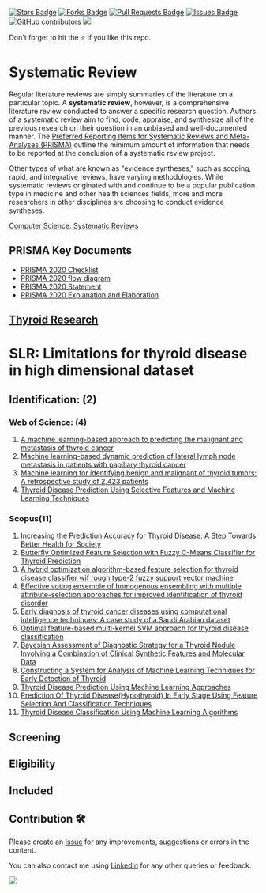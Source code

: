 <a href="https://github.com/drshahizan/research-material/stargazers"><img src="https://img.shields.io/github/stars/drshahizan/research-material" alt="Stars Badge"/></a>
<a href="https://github.com/drshahizan/research-material/network/members"><img src="https://img.shields.io/github/forks/drshahizan/research-material" alt="Forks Badge"/></a>
<a href="https://github.com/drshahizan/research-material/pulls"><img src="https://img.shields.io/github/issues-pr/drshahizan/research-material" alt="Pull Requests Badge"/></a>
<a href="https://github.com/drshahizan/research-material/issues"><img src="https://img.shields.io/github/issues/drshahizan/research-material" alt="Issues Badge"/></a>
<a href="https://github.com/drshahizan/research-material/graphs/contributors"><img alt="GitHub contributors" src="https://img.shields.io/github/contributors/drshahizan/research-material?color=2b9348"></a>
![](https://visitor-badge.glitch.me/badge?page_id=drshahizan/research-material)

Don't forget to hit the :star: if you like this repo.


# Systematic Review
Regular literature reviews are simply summaries of the literature on a particular topic. A **systematic review**, however, is a comprehensive literature review conducted to answer a specific research question. Authors of a systematic review aim to find, code, appraise, and synthesize all of the previous research on their question in an unbiased and well-documented manner. The [Preferred Reporting Items for Systematic Reviews and Meta-Analyses (PRISMA)](https://www.prisma-statement.org/) outline the minimum amount of information that needs to be reported at the conclusion of a systematic review project. 

Other types of what are known as "evidence syntheses," such as scoping, rapid, and integrative reviews, have varying methodologies. While systematic reviews originated with and continue to be a popular publication type in medicine and other health sciences fields, more and more researchers in other disciplines are choosing to conduct evidence syntheses. 

[Computer Science: Systematic Reviews](https://guides.library.unr.edu/c.php?g=51145&p=7853775#:~:text=A%20systematic%20review%2C%20however%2C%20is,unbiased%20and%20well%2Ddocumented%20manner.)

## PRISMA Key Documents
- [PRISMA 2020 Checklist](https://www.prisma-statement.org/documents/PRISMA_2020_checklist.docx)
- [PRISMA 2020 flow diagram](http://www.prisma-statement.org/PRISMAStatement/FlowDiagram)
- [PRISMA 2020 Statement](http://dx.doi.org/10.1136/bmj.n71)
- [PRISMA 2020 Explanation and Elaboration](http://dx.doi.org/10.1136/bmj.n160)

## [Thyroid Research](https://academic-accelerator.com/Impact-of-Journal/Thyroid-Research#:~:text=The%202022%2D2023%20Journal's%20Impact,is%20just%20updated%20in%202023.)


# SLR: Limitations for thyroid disease in high dimensional dataset

## Identification: (2)

### Web of Science: (4)

1. [A machine learning-based approach to predicting the malignant and metastasis of thyroid cancer](https://www.frontiersin.org/articles/10.3389/fonc.2022.938292/full)
2. [Machine learning-based dynamic prediction of lateral lymph node metastasis in patients with papillary thyroid cancer](https://www.frontiersin.org/articles/10.3389/fendo.2022.1019037/full)
3. [Machine learning for identifying benign and malignant of thyroid tumors: A retrospective study of 2,423 patients](https://www.frontiersin.org/articles/10.3389/fpubh.2022.960740/full)
4. [Thyroid Disease Prediction Using Selective Features and Machine Learning Techniques](https://www.mdpi.com/2072-6694/14/16/3914)

### Scopus(11)
1. [Increasing the Prediction Accuracy for Thyroid Disease: A Step Towards Better Health for Society](https://www-scopus-com.ezproxy.utm.my/record/display.uri?eid=2-s2.0-85113952266&origin=resultslist&sort=plfdt-f&listId=59859872&listTypeValue=Docs&src=s&imp=t&sid=8c7d44bf5adc2546305c7e2cc20c46e8&sot=sl&sdt=sl&sl=0&relpos=5&citeCnt=2&searchTerm=)
2. [Butterfly Optimized Feature Selection with Fuzzy C-Means Classifier for Thyroid Prediction](https://www-scopus-com.ezproxy.utm.my/record/display.uri?eid=2-s2.0-85137323379&origin=resultslist&sort=plfdt-f&listId=59859872&listTypeValue=Docs&src=s&imp=t&sid=3cd15998bccc5119dd73d3ea1a34e0c0&sot=sl&sdt=sl&sl=0&relpos=0&citeCnt=1&searchTerm=)
3. [A hybrid optimization algorithm-based feature selection for thyroid disease classifier wif rough type-2 fuzzy support vector machine](https://onlinelibrary.wiley.com/doi/epdf/10.1111/exsy.12811)
4. [Effective voting ensemble of homogenous ensembling with multiple attribute-selection approaches for improved identification of thyroid disorder](https://www-scopus-com.ezproxy.utm.my/record/display.uri?eid=2-s2.0-85120617460&origin=resultslist&sort=plfdt-f&listId=59859872&listTypeValue=Docs&src=s&imp=t&sid=3cd15998bccc5119dd73d3ea1a34e0c0&sot=sl&sdt=sl&sl=0&relpos=6&citeCnt=3&searchTerm=)
5. [Early diagnosis of thyroid cancer diseases using computational intelligence techniques: A case study of a Saudi Arabian dataset](https://www-scopus-com.ezproxy.utm.my/record/display.uri?eid=2-s2.0-85101587639&origin=resultslist&sort=plfdt-f&listId=59859872&listTypeValue=Docs&src=s&imp=t&sid=3cd15998bccc5119dd73d3ea1a34e0c0&sot=sl&sdt=sl&sl=0&relpos=7&citeCnt=11&searchTerm=)
6. [Optimal feature-based multi-kernel SVM approach for thyroid disease classification](https://www-scopus-com.ezproxy.utm.my/record/display.uri?eid=2-s2.0-85049605739&origin=resultslist&sort=plfdt-f&listId=59859872&listTypeValue=Docs&src=s&imp=t&sid=3cd15998bccc5119dd73d3ea1a34e0c0&sot=sl&sdt=sl&sl=0&relpos=8&citeCnt=124&searchTerm=)
7. [Bayesian Assessment of Diagnostic Strategy for a Thyroid Nodule Involving a Combination of Clinical Synthetic Features and Molecular Data ](https://ieeexplore-ieee-org.ezproxy.utm.my/ielx7/6287639/8948470/09205860.pdf?tag=1)
8. [Constructing a System for Analysis of Machine Learning Techniques for Early Detection of Thyroid](https://www.ijeat.org/wp-content/uploads/papers/v8i6S3/F13850986S319.pdf)
9. [Thyroid Disease Prediction Using Machine Learning Approaches](https://www-scopus-com.ezproxy.utm.my/record/display.uri?eid=2-s2.0-85085330452&origin=resultslist&sort=plf-f&src=s&st1=%22Thyroid+disease+prediction+using+machine+learning+approaches%22&sid=685f00abfd634d7aa7b2a26805f4106b&sot=b&sdt=b&sl=77&s=TITLE-ABS-KEY%28%22Thyroid+disease+prediction+using+machine+learning+approaches%22%29&relpos=0&citeCnt=25&searchTerm=)
10. [Prediction Of Thyroid Disease(Hypothyroid) In Early Stage Using Feature Selection And Classification Techniques](https://ieeexplore.ieee.org/abstract/document/9397052)
11. [Thyroid Disease Classification Using Machine Learning Algorithms](https://iopscience.iop.org/article/10.1088/1742-6596/1963/1/012140/pdf)

## Screening

## Eligibility

## Included

## Contribution 🛠️
Please create an [Issue](https://github.com/drshahizan/research-material/issues) for any improvements, suggestions or errors in the content.

You can also contact me using [Linkedin](https://www.linkedin.com/in/drshahizan/) for any other queries or feedback.

![](https://visitor-badge.glitch.me/badge?page_id=drshahizan)
